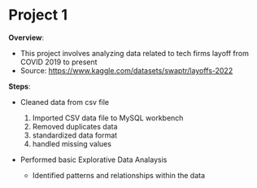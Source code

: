 # Project 1

**Overview**:
* This project involves analyzing data related to tech firms layoff from COVID 2019 to present
* Source: https://www.kaggle.com/datasets/swaptr/layoffs-2022

**Steps**:
* Cleaned data from csv file
    1) Imported CSV data file to MySQL workbench
    2) Removed duplicates data
    3) standardized data format
    4) handled missing values
       
* Performed basic Explorative Data Analaysis
    * Identified patterns and relationships within the data 
